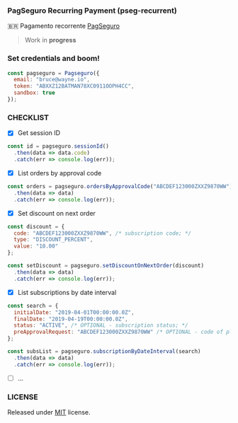 ### PagSeguro Recurring Payment (pseg-recurrent)<br/>
:brazil: Pagamento recorrente [PagSeguro](https://dev.pagseguro.uol.com.br/docs/pagamento-recorrente)

> Work in **progress**

### Set credentials and boom!
```js
const pagseguro = Pagseguro({
  email: "bruce@wayne.io",
  token: "ABXXZ12BATMAN78XC0911OOPH4CC",
  sandbox: true
});
```

### CHECKLIST<br/>
- [x] Get session ID
```js
const id = pagseguro.sessionId()
  .then(data => data.code)
  .catch(err => console.log(err));
```
- [x] List orders by approval code
```js
const orders = pagseguro.ordersByApprovalCode("ABCDEF123000ZXXZ9870WW")
  .then(data => data)
  .catch(err => console.log(err));
```
- [x] Set discount on next order
```js
const discount = { 
  code: "ABCDEF123000ZXXZ9870WW", /* subscription code; */
  type: "DISCOUNT_PERCENT",
  value: "10.00" 
};

const setDiscount = pagseguro.setDiscountOnNextOrder(discount)
  .then(data => data)
  .catch(err => console.log(err));
```

- [x] List subscriptions by date interval
```js
const search = { 
  initialDate: "2019-04-01T00:00:00.0Z",
  finalDate: "2019-04-19T00:00:00.0Z",
  status: "ACTIVE", /* OPTIONAL - subscription status; */
  preApprovalRequest: "ABCDEF123000ZXXZ9870WW" /* OPTIONAL - code of plan; */
};

const subsList = pagseguro.subscriptionByDateInterval(search)
  .then(data => data)
  .catch(err => console.log(err));
```
- [ ] ...

### LICENSE
Released under [MIT](https://github.com/g1llz/pseg-recurrent/blob/master/LICENSE) license.
